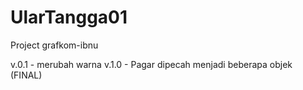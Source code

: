 # UlarTangga01
Project grafkom-ibnu

v.0.1 - merubah warna
v.1.0 - Pagar dipecah menjadi beberapa objek (FINAL)
